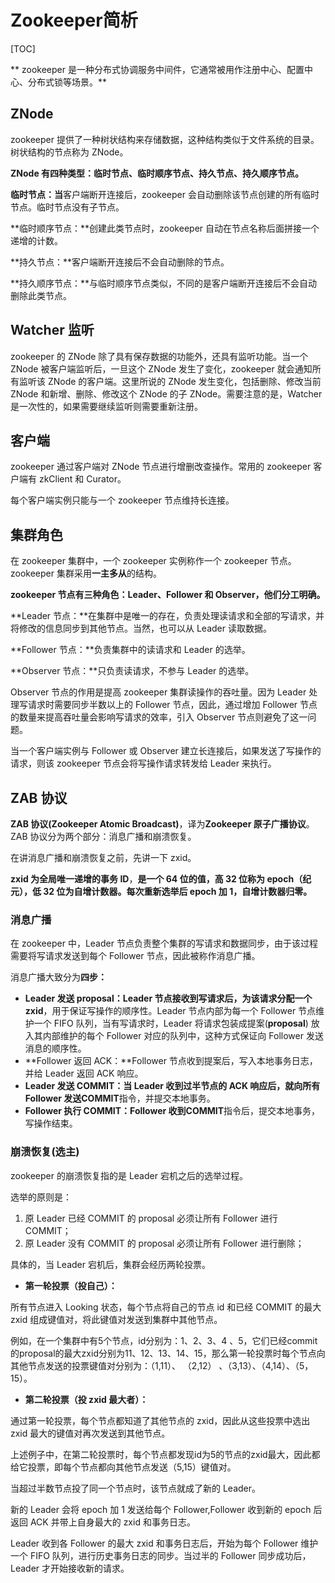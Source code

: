 # Zookeeper简析

[TOC]

** zookeeper 是一种分布式协调服务中间件，它通常被用作注册中心、配置中心、分布式锁等场景。**

## ZNode

zookeeper 提供了一种树状结构来存储数据，这种结构类似于文件系统的目录。树状结构的节点称为 ZNode。

**ZNode 有四种类型：临时节点、临时顺序节点、持久节点、持久顺序节点。**

**临时节点：当**客户端断开连接后，zookeeper 会自动删除该节点创建的所有临时节点。临时节点没有子节点。

**临时顺序节点：**创建此类节点时，zookeeper 自动在节点名称后面拼接一个递增的计数。

**持久节点：**客户端断开连接后不会自动删除的节点。

**持久顺序节点：**与临时顺序节点类似，不同的是客户端断开连接后不会自动删除此类节点。

## Watcher 监听

zookeeper 的 ZNode 除了具有保存数据的功能外，还具有监听功能。当一个 ZNode 被客户端监听后，一旦这个 ZNode 发生了变化，zookeeper 就会通知所有监听该 ZNode 的客户端。这里所说的 ZNode 发生变化，包括删除、修改当前 ZNode 和新增、删除、修改这个 ZNode 的子 ZNode。需要注意的是，Watcher 是一次性的，如果需要继续监听则需要重新注册。

## 客户端

zookeeper 通过客户端对 ZNode 节点进行增删改查操作。常用的 zookeeper 客户端有 zkClient 和 Curator。

每个客户端实例只能与一个 zookeeper 节点维持长连接。

## 集群角色

在 zookeeper 集群中，一个 zookeeper 实例称作一个 zookeeper 节点。zookeeper 集群采用**一主多从**的结构。

**zookeeper 节点有三种角色：Leader、Follower 和 Observer，他们分工明确。**

**Leader 节点：**在集群中是唯一的存在，负责处理读请求和全部的写请求，并将修改的信息同步到其他节点。当然，也可以从 Leader 读取数据。

**Follower 节点：**负责集群中的读请求和 Leader 的选举。

**Observer 节点：**只负责读请求，不参与 Leader 的选举。

Observer 节点的作用是提高 zookeeper 集群读操作的吞吐量。因为 Leader 处理写请求时需要同步半数以上的 Follower 节点，因此，通过增加 Follower 节点的数量来提高吞吐量会影响写请求的效率，引入 Observer 节点则避免了这一问题。

当一个客户端实例与 Follower 或 Observer 建立长连接后，如果发送了写操作的请求，则该 zookeeper 节点会将写操作请求转发给 Leader 来执行。

## ZAB 协议

**ZAB 协议(Zookeeper Atomic Broadcast)**，译为**Zookeeper 原子广播协议**。ZAB 协议分为两个部分：消息广播和崩溃恢复。

在讲消息广播和崩溃恢复之前，先讲一下 zxid。

**zxid 为全局唯一递增的事务 ID**，**是一个 64 位的值，高 32 位称为 epoch（纪元），低 32 位为自增计数器。每次重新选举后 epoch 加 1，自增计数器归零。**

### 消息广播

在 zookeeper 中，Leader 节点负责整个集群的写请求和数据同步，由于该过程需要将写请求发送到每个 Follower 节点，因此被称作消息广播。

消息广播大致分为**四步：**


* **Leader 发送 proposal：**Leader 节点接收到写请求后，为该请求分配一个**zxid**，用于保证写操作的顺序性。Leader 节点内部为每一个 Follower 节点维护一个 FIFO 队列，当有写请求时，Leader 将请求包装成提案(**proposal**) 放入其内部维护的每个 Follower 对应的队列中，这种方式保证向 Follower 发送消息的顺序性。
* **Follower 返回 ACK：**Follower 节点收到提案后，写入本地事务日志，并给 Leader 返回 ACK 响应。
* **Leader 发送 COMMIT：**当 Leader 收到过半节点的 ACK 响应后，就向所有 Follower 发送**COMMIT**指令，并提交本地事务。
* **Follower 执行 COMMIT：**Follower 收到**COMMIT**指令后，提交本地事务，写操作结束。
### 崩溃恢复(选主)

zookeeper 的崩溃恢复指的是 Leader 宕机之后的选举过程。

选举的原则是：


1. 原 Leader 已经 COMMIT 的 proposal 必须让所有 Follower 进行 COMMIT；
2. 原 Leader 没有 COMMIT 的 proposal 必须让所有 Follower 进行删除；

具体的，当 Leader 宕机后，集群会经历两轮投票。


* **第一轮投票（投自己）：**

所有节点进入 Looking 状态，每个节点将自己的节点 id 和已经 COMMIT 的最大 zxid 组成键值对，将此键值对发送到集群中其他节点。

例如，在一个集群中有5个节点，id分别为：1、2、3、4 、5，它们已经commit的proposal的最大zxid分别为11、12、13、14、15，那么第一轮投票时每个节点向其他节点发送的投票键值对分别为：（1,11）、 （2,12） 、（3,13）、（4,14）、（5，15）。

* **第二轮投票（投 zxid 最大者）：**

通过第一轮投票，每个节点都知道了其他节点的 zxid，因此从这些投票中选出 zxid 最大的键值对再次发送到其他节点。

上述例子中，在第二轮投票时，每个节点都发现id为5的节点的zxid最大，因此都给它投票，即每个节点都向其他节点发送（5,15）键值对。

当超过半数节点投了同一个节点时，该节点就成了新的 Leader。

新的 Leader 会将 epoch 加 1 发送给每个 Follower,Follower 收到新的 epoch 后返回 ACK 并带上自身最大的 zxid 和事务日志。

Leader 收到各 Follower 的最大 zxid 和事务日志后，开始为每个 Follower 维护一个 FIFO 队列，进行历史事务日志的同步。当过半的 Follower 同步成功后，Leader 才开始接收新的请求。





